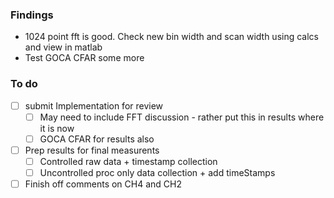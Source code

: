 ### Findings
- 1024 point fft is good. Check new bin width and scan width using calcs and view in matlab
- Test GOCA CFAR some more

### To do

- [ ] submit Implementation for review
	- [ ] May need to include FFT discussion - rather put this in results where it is now
	- [ ] GOCA CFAR for results also
- [ ] Prep results for final measurents
	- [ ] Controlled raw data + timestamp collection
	- [ ] Uncontrolled proc only data collection + add timeStamps
- [ ] Finish off comments on CH4 and CH2
